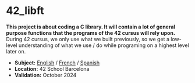 # 42_libft

**This project is about coding a C library. It will contain a lot of general purpose functions that the programs of the 42 cursus will rely upon.**
During 42 cursus, we only use what we built previously, so we get a low-level understanding of what we use / do while programing on a highest level later on.

- **Subject:** [English](./subject/en.subject.pdf) / [French](./subject/fr.subject.pdf) / [Spanish](./subject/es.subject.pdf)
- **Location:** 42 School Barcelona
- **Validation:** October 2024
